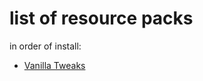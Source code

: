 # list of resource packs

in order of install:

- [Vanilla Tweaks](https://vanillatweaks.net/picker/resource-packs/)
